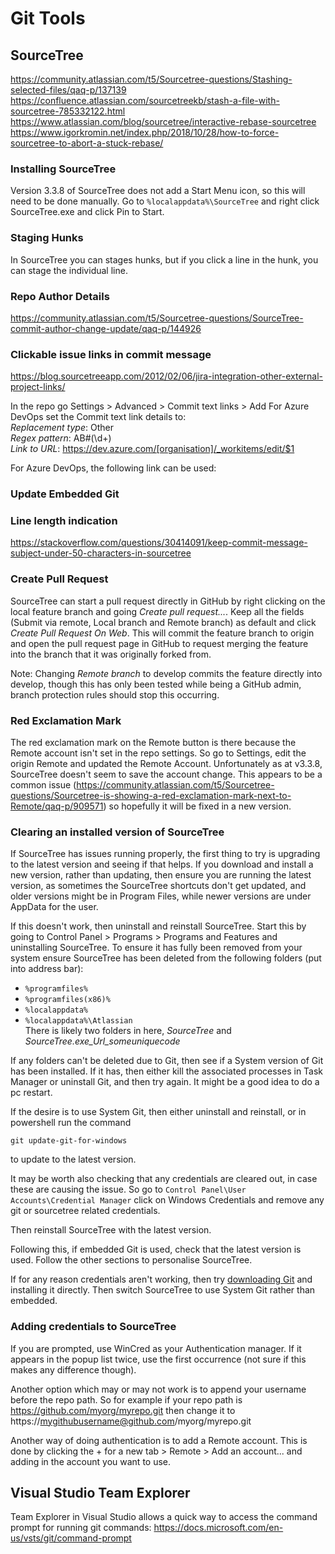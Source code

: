 # Git Tools

## SourceTree

https://community.atlassian.com/t5/Sourcetree-questions/Stashing-selected-files/qaq-p/137139  
https://confluence.atlassian.com/sourcetreekb/stash-a-file-with-sourcetree-785332122.html  
https://www.atlassian.com/blog/sourcetree/interactive-rebase-sourcetree
https://www.igorkromin.net/index.php/2018/10/28/how-to-force-sourcetree-to-abort-a-stuck-rebase/

### Installing SourceTree

Version 3.3.8 of SourceTree does not add a Start Menu icon, so this will need to be done manually.
Go to `%localappdata%\SourceTree` and right click SourceTree.exe and click Pin to Start.

### Staging Hunks

In SourceTree you can stages hunks, but if you click a line in the hunk, you can stage the individual line.

### Repo Author Details

https://community.atlassian.com/t5/Sourcetree-questions/SourceTree-commit-author-change-update/qaq-p/144926

### Clickable issue links in commit message

https://blog.sourcetreeapp.com/2012/02/06/jira-integration-other-external-project-links/

In the repo go Settings > Advanced > Commit text links > Add
For Azure DevOps set the Commit text link details to:  
*Replacement type*: Other  
*Regex pattern*: AB#(\d+)  
*Link to URL*: https://dev.azure.com/[organisation]/_workitems/edit/$1

For Azure DevOps, the following link can be used: 

### Update Embedded Git

### Line length indication
https://stackoverflow.com/questions/30414091/keep-commit-message-subject-under-50-characters-in-sourcetree

### Create Pull Request

SourceTree can start a pull request directly in GitHub by right clicking on the local feature branch and going *Create pull request...*.
Keep all the fields (Submit via remote, Local branch and Remote branch) as default and click *Create Pull Request On Web*. This will commit the feature branch to origin and open the pull request page in GitHub to request merging the feature into the branch that it was originally forked from.

Note: Changing *Remote branch* to develop commits the feature directly into develop, though this has only been tested while being a GitHub admin, branch protection rules should stop this occurring.

### Red Exclamation Mark

The red exclamation mark on the Remote button is there because the Remote account isn't set in the repo settings.
So go to Settings, edit the origin Remote and updated the Remote Account.
Unfortunately as at v3.3.8, SourceTree doesn't seem to save the account change. This appears to be a common issue (https://community.atlassian.com/t5/Sourcetree-questions/Sourcetree-is-showing-a-red-exclamation-mark-next-to-Remote/qaq-p/909571) so hopefully it will be fixed in a new version.

### Clearing an installed version of SourceTree

If SourceTree has issues running properly, the first thing to try is upgrading to the latest version and seeing if that helps. If you download and install a new version, rather than updating, then ensure you are running the latest version, as sometimes the SourceTree shortcuts don't get updated, and older versions might be in Program Files, while newer versions are under AppData for the user.

If this doesn't work, then uninstall and reinstall SourceTree. Start this by going to Control Panel > Programs > Programs and Features and uninstalling SourceTree. To ensure it has fully been removed from your system ensure SourceTree has been deleted from the following folders (put into address bar):
 - `%programfiles%`
 - `%programfiles(x86)%`
 - `%localappdata%`
 - `%localappdata%\Atlassian`  
   There is likely two folders in here, *SourceTree* and *SourceTree.exe_Url_someuniquecode*

If any folders can't be deleted due to Git, then see if a System version of Git has been installed. If it has, then either kill the associated processes in Task Manager or uninstall Git, and then try again. It might be a good idea to do a pc restart.

If the desire is to use System Git, then either uninstall and reinstall, or in powershell run the command
```
git update-git-for-windows
```
to update to the latest version.

It may be worth also checking that any credentials are cleared out, in case these are causing the issue.
So go to `Control Panel\User Accounts\Credential Manager` click on Windows Credentials and remove any git or sourcetree related credentials.

Then reinstall SourceTree with the latest version.

Following this, if embedded Git is used, check that the latest version is used. Follow the other sections to personalise SourceTree.

If for any reason credentials aren't working, then try [downloading Git](https://git-scm.com/downloads) and installing it directly. Then switch SourceTree to use System Git rather than embedded.

### Adding credentials to SourceTree

If you are prompted, use WinCred as your Authentication manager. If it appears in the popup list twice, use the first occurrence (not sure if this makes any difference though).

Another option which may or may not work is to append your username before the repo path. So for example if your repo path is
https://github.com/myorg/myrepo.git
then change it to
https://mygithubusername@github.com/myorg/myrepo.git

Another way of doing authentication is to add a Remote account. This is done by clicking the + for a new tab > Remote > Add an account... and adding in the account you want to use.

## Visual Studio Team Explorer

Team Explorer in Visual Studio allows a quick way to access the command prompt for running git commands: https://docs.microsoft.com/en-us/vsts/git/command-prompt
